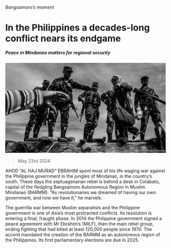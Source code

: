###### Bangsamoro’s moment

# In the Philippines a decades-long conflict nears its endgame 

##### Peace in Mindanao matters for regional security 

![image](images/20240525_ASP001.jpg) 

> May 23rd 2024 

AHOD “AL HAJ MURAD” EBRAHIM spent most of his life waging war against the Philippine government in the jungles of Mindanao, in the country’s south. These days the septuagenarian rebel is behind a desk in Cotabato, capital of the fledgling Bangsamoro Autonomous Region in Muslim Mindanao (BARMM). “As revolutionaries we dreamed of having our own government, and now we have it,” he marvels.

The guerrilla war between Muslim separatists and the Philippine government is one of Asia’s most protracted conflicts. Its resolution is entering a final, fraught phase. In 2014 the Philippine government signed a peace agreement with Mr Ebrahim’s  (MILF), then the main rebel group, ending fighting that had killed at least 120,000 people since 1970. The accord mandated the creation of the BARMM as an autonomous region of the Philippines. Its first parliamentary elections are due in 2025. 

